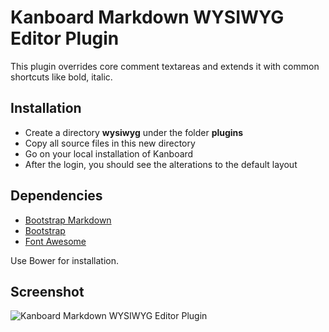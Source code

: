 Kanboard Markdown WYSIWYG Editor Plugin
=======================

This plugin overrides core comment textareas and extends it with common shortcuts like bold, italic.

Installation
------------

- Create a directory **wysiwyg** under the folder **plugins**
- Copy all source files in this new directory
- Go on your local installation of Kanboard
- After the login, you should see the alterations to the default layout

Dependencies
----------

- [Bootstrap Markdown](https://github.com/toopay/bootstrap-markdown)
- [Bootstrap](https://github.com/twbs/bootstrap)
- [Font Awesome](https://github.com/FortAwesome/Font-Awesome)

Use Bower for installation.

Screenshot
----------

![Kanboard Markdown WYSIWYG Editor Plugin](https://cloud.githubusercontent.com/assets/6308134/10492622/540942b8-72ad-11e5-902a-b9b06c7cd4a9.png)

